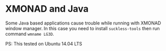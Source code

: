# XMONAD and Java
Some Java based applications cause trouble while running with XMONAD window manager. 
In this case you need to install `suckless-tools` then run command `wmname LG3D`.

PS: This tested on Ubuntu 14.04 LTS